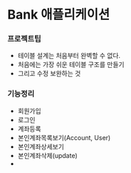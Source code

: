# Bank 애플리케이션

### 프로젝트팁

- 테이블 설계는 처음부터 완벽할 수 없다.
- 처음에는 가장 쉬운 테이블 구조를 만들기
- 그리고 수정 보완하는 것

### 기능정리

- 회원가입
- 로그인
- 계좌등록
- 본인계좌목록보기(Account, User)
- 본인계좌상세보기
- 본인계좌삭제(update)
-
